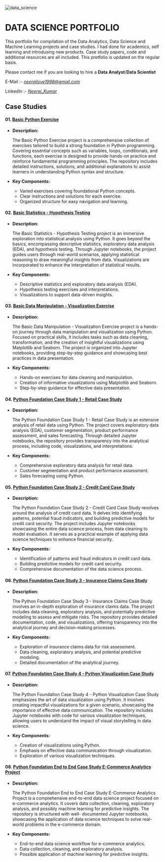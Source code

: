 ![data_science](https://github.com/neerajlove1998/DATA_SCIENCE_PORTFOLIO/assets/67648649/87c520c9-1eb7-4b6e-b1e7-eeb0222338b0)

# DATA SCIENCE PORTFOLIO
This portfolio for compilation of the Data Analytics, Data Science and Machine Learning projects and case studies. I had done for academics, self learning and introdusing new products. Case study papers, code and additional resources are all included. This protfolio is updated on the regular basis.

Please contact me if you are looking to hire a **Data Analyst**/**Data Scientist**

E-Mail :- *neerajlove1998@gmail.com*

LinkedIn :- *[Neeraj_Kumar](https://www.linkedin.com/in/neeraj-kumar-026324148/)*


## **Case Studies**

#### 01. [Basic Python Exercise](https://github.com/neerajlove1998/DATA_SCIENCE_PORTFOLIO/tree/main/Basic%20Python%20Exercise)

* __Description:__ 

     The Basic Python Exercise project is a comprehensive collection of exercises tailored to build a strong foundation in Python programming. Covering essential        concepts such as variables, loops, conditionals, and functions, each exercise is designed to provide hands-on practice and reinforce fundamental programming        principles. The repository includes detailed instructions, solutions, and additional explanations to assist learners in understanding Python syntax and             structure.

* __Key Components:__

     - Varied exercises covering foundational Python concepts.
     - Clear instructions and solutions for each exercise.
     - Organized structure for easy navigation and learning.

#### 02. [Basic Statistics - Hypothesis Testing](https://github.com/neerajlove1998/DATA_SCIENCE_PORTFOLIO/tree/main/Basic%20Statistics%20-%20Hypothesis%20Testing)

* __Description:__

     The Basic Statistics - Hypothesis Testing project is an immersive exploration into statistical analysis using Python. It goes beyond the basics, encompassing       descriptive statistics, exploratory data analysis (EDA), and hypothesis testing. Through Jupyter notebooks, the project guides users through real-world             scenarios, applying statistical reasoning to draw meaningful insights from data. Visualizations are incorporated to enhance the interpretation of statistical       results.

* __Key Components:__    

    - Descriptive statistics and exploratory data analysis (EDA).
    - Hypothesis testing exercises and interpretations.
    - Visualizations to support data-driven insights.

#### 03. [Basic Data Manipulation - Visualization Exercise](https://github.com/neerajlove1998/DATA_SCIENCE_PORTFOLIO/tree/main/Basic%20Data%20Manipulation%20-%20Visualization%20Exercise)

* __Description:__
  
     The Basic Data Manipulation - Visualization Exercise project is a hands-on journey through data manipulation and visualization using Python. Focused on             practical skills, it includes tasks such as data cleaning, transformation, and the creation of insightful visualizations using Matplotlib and Seaborn. The          project is organized into Jupyter notebooks, providing step-by-step guidance and showcasing best practices in data presentation.

* __Key Components:__

   - Hands-on exercises for data cleaning and manipulation.
   - Creation of informative visualizations using Matplotlib and Seaborn.
   - Step-by-step guidance for effective data presentation.

#### 04. [Python Foundation Case Study 1 - Retail Case Study](https://github.com/neerajlove1998/DATA_SCIENCE_PORTFOLIO/tree/main/Python%20Foundation%20Case%20Study%201%20-%20Retail%20Case%20Study)

* __Description:__
  
    The Python Foundation Case Study 1 - Retail Case Study is an extensive analysis of retail data using Python. The project covers exploratory data analysis           (EDA), customer segmentation, product performance assessment, and sales forecasting. Through detailed Jupyter notebooks, the repository provides                    transparency into the analytical process, including code, visualizations, and interpretations.

* __Key Components:__

    - Comprehensive exploratory data analysis for retail data.
    - Customer segmentation and product performance assessment.
    - Sales forecasting using Python.

#### 05. [Python Foundation Case Study 2 - Credit Card Case Study](https://github.com/neerajlove1998/DATA_SCIENCE_PORTFOLIO/tree/main/Python%20Foundation%20Case%20Study%202%20-%20Credit%20Card%20Case%20Study)

* __Description:__
  
     The Python Foundation Case Study 2 - Credit Card Case Study revolves around the analysis of credit card data. It delves into identifying patterns, potential        fraud indicators, and building predictive models for credit card security. The project includes Jupyter notebooks showcasing the entire data science process,       from data cleaning to model evaluation. It serves as a practical example of applying data science techniques to enhance financial security.

* __Key Components:__

     - Identification of patterns and fraud indicators in credit card data.
     - Building predictive models for credit card security.
     - Comprehensive documentation of the data science process.

#### 06. [Python Foundation Case Study 3 - Insurance Claims Case Study](https://github.com/neerajlove1998/DATA_SCIENCE_PORTFOLIO/tree/main/Python%20Foundation%20Case%20Study%203%20-%20Insurance%20Claims%20Case%20Study)

* __Description:__
  
     The Python Foundation Case Study 3 - Insurance Claims Case Study involves an in-depth exploration of insurance claims data. The project includes data               cleaning, exploratory analysis, and potentially predictive modeling to assess and mitigate risks. The repository provides detailed documentation, code, and         visualizations, offering transparency into the analytical journey and decision-making processes.

* __Key Components:__

     - Exploration of insurance claims data for risk assessment.
     - Data cleaning, exploratory analysis, and potential predictive modeling.
     - Detailed documentation of the analytical journey.

#### 07. [Python Foundation Case Study 4 - Python Visualization Case Study](https://github.com/neerajlove1998/DATA_SCIENCE_PORTFOLIO/tree/main/Python%20Foundation%20Case%20Study%204%20-%20Python%20Visualization%20Case%20Study)

* __Description:__
  
     The Python Foundation Case Study 4 - Python Visualization Case Study emphasizes the art of data visualization using Python. It involves creating impactful         visualizations for a given scenario, showcasing the importance of effective data communication. The repository includes Jupyter notebooks with code for            various visualization techniques, allowing users to understand the impact of visual storytelling in data science.

* __Key Components:__

     - Creation of visualizations using Python.
     - Emphasis on effective data communication through visualization.
     - Exploration of various visualization techniques.

#### 08. [Python Foundation End to End Case Study E-Commerce Analytics Project](https://github.com/neerajlove1998/DATA_SCIENCE_PORTFOLIO/tree/main/Python%20Foundation%20End%20to%20End%20Case%20Study%20E-Commerce%20Analytics%20Project)

* __Description:__
  
     The Python Foundation End to End Case Study E-Commerce Analytics Project is a comprehensive end-to-end data science project focused on e-commerce analytics.       It covers data collection, cleaning, exploratory analysis, and possibly machine learning for predictive insights. The repository is structured with well-          documented Jupyter notebooks, showcasing the application of data science techniques to solve real-world problems in the e-commerce domain.

* __Key Components:__

     - End-to-end data science workflow for e-commerce analytics.
     - Data collection, cleaning, and exploratory analysis.
     - Possible application of machine learning for predictive insights.


